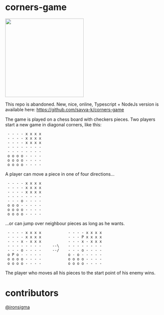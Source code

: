 # corners-game

<img src="./screenshots/corners.png" width="250">

This repo is abandoned. New, nice, online, Typescript + NodeJs version is available here: https://github.com/savva-k/corners-game

The game is played on a chess board with checkers pieces. Two players start a new game in diagonal corners, like this:

     - - - - x x x x
     - - - - x x x x
     - - - - x x x x
     - - - - - - - -
     - - - - - - - -
     o o o o - - - -
     o o o o - - - -
     o o o o - - - -

A player can move a piece in one of four directions...

     - - - - x x x x
     - - - - x x x x
     - - - - x x x x
     - - - - - - - -
     - - - o - - - -
     o o o - - - - -
     o o o o - - - -
     o o o o - - - -

...or can jump over neighbour pieces as long as he wants.

     - - - - x x x x            - - - - x x x x
     - - - - x x x x            - - - P x x x x
     - - - x - x x x            - - - x - x x x
     - - - - - - - -     --\    - - - - - - - -
     - - - o - - - -     --/    - - - o - - - -
     o P o - - - - -            o - o - - - - -
     o o o o - - - -            o o o o - - - -
     o o o o - - - -            o o o o - - - -

The player who moves all his pieces to the start point of his enemy wins.

# contributors

[@ironsigma](https://github.com/ironsigma)
